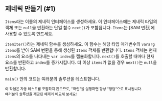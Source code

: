 ## 제네릭 만들기 (#1)

`Items`라는 이름의 제네릭 인터페이스를 생성하세요. 이 인터페이스에는 제네릭 타입의 객체 또는 `null`을 반환하는 단일 함수 `next()`가 포함됩니다. `Items`는 [SAM 변환]에 사용할 수 있도록 만드세요.

`itemIter()`라는 제네릭 함수를 생성하세요. 이 함수는 해당 타입 매개변수의 `vararg items`를 받아 SAM 변환을 통해 생성된 `Items` 객체를 반환합니다. `Items` 객체는 현재 `items`의 요소를 나타내는 `var index`를 캡슐화합니다. `next()`를 호출할 때마다 현재 요소를 반환하고 `index`를 증가시킵니다. 더 이상 `items`가 없을 경우 `next()`는 `null`을 반환합니다.

`main()` 안의 코드는 여러분의 솔루션을 테스트합니다.

<sub> 이 작업은 자동 테스트를 포함하지 않으므로, "확인"을 실행하면 항상 "정답"으로 표시됩니다.  
여러분의 솔루션을 제공된 예제와 비교해 보세요! </sub>